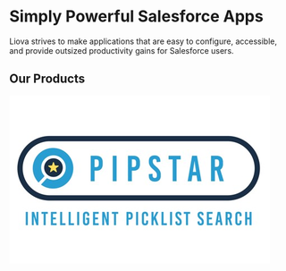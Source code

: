 # Simply Powerful Salesforce Apps

Liova strives to make applications that are easy to configure, accessible, and provide outsized productivity gains for Salesforce users.

## Our Products
[![Pipstar](./assets/img/pipstar.png)](./pipstar.html)
